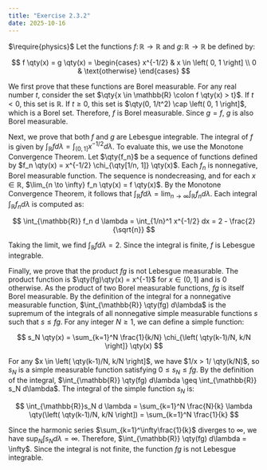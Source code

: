 ```yaml
---
title: "Exercise 2.3.2"
date: 2025-10-16
---
```

$\require{physics}$
Let the functions $f \colon \mathbb{R} \to \mathbb{R}$ and $g \colon \mathbb{R} \to \mathbb{R}$ be defined by:

$$
  f \qty(x) = g \qty(x) = 
  \begin{cases}
    x^{-1/2} & x \in \left( 0, 1 \right] \\
    0 & \text{otherwise}
  \end{cases}
$$

We first prove that these functions are Borel measurable. 
For any real number $t$, consider the set $\qty{x \in \mathbb{R} \colon f \qty(x) > t}$.
If $t < 0$, this set is $\mathbb{R}$. 
If $t \geq 0$, this set is $\qty(0, 1/t^2) \cap \left( 0, 1 \right]$, which is a Borel set. 
Therefore, $f$ is Borel measurable. 
Since $g = f$, $g$ is also Borel measurable. 

Next, we prove that both $f$ and $g$ are Lebesgue integrable. 
The integral of $f$ is given by $\int_{\mathbb{R}} f d\lambda = \int_{\left( 0, 1 \right]} x^{-1/2} d \lambda$. 
To evaluate this, we use the Monotone Convergence Theorem. 
Let $\qty{f_n}$ be a sequence of functions defined by $f_n \qty(x) = x^{-1/2} \chi_{\qty[1/n, 1]} \qty(x)$. 
Each $f_n$ is nonnegative, Borel measurable function. 
The sequence is nondecreasing, and for each $x \in \mathbb{R}$, $\lim_{n \to \infty} f_n \qty(x) = f \qty(x)$. 
By the Monotone Convergence Theorem, it follows that $\int_{\mathbb{R}} f d\lambda = \lim_{n \to \infty} \int_{\mathbb{R}} f_n d \lambda$. 
Each integral $\int_{\mathbb{R}} f_n d \lambda$ is computed as:

$$
  \int_{\mathbb{R}} f_n d \lambda = \int_{1/n}^1 x^{-1/2} dx = 2 - \frac{2}{\sqrt{n}}
$$

Taking the limit, we find $\int_{\mathbb{R}}f d\lambda = 2$. 
Since the integral is finite, $f$ is Lebesgue integrable. 

Finally, we prove that the product $fg$ is not Lebesgue measurable. 
The product function is $\qty(fg)\qty(x) = x^{-1}$ for $x \in \left(0, 1 \right]$ and is $0$ otherwise. 
As the product of two Borel measurable functions, $fg$ is itself Borel measurable. 
By the definition of the integral for a nonnegative measurable function, $\int_{\mathbb{R}} \qty(fg) d\lambda$ is the supremum of the integrals of all nonnegative simple measurable functions $s$ such that $s \leq fg$. 
For any integer $N \geq 1$, we can define a simple function:

$$
  s_N \qty(x) = \sum_{k=1}^N \frac{1}{k/N} \chi_{\left( \qty(k-1)/N, k/N \right]} \qty(x)
$$

For any $x \in \left( \qty(k-1)/N, k/N \right]$, we have $1/x > 1/ \qty(k/N)$, so $s_N$ is a simple measurable function satisfying $0 \leq s_N \leq fg$. 
By the definition of the integral, $\int_{\mathbb{R}} \qty(fg) d\lambda \geq \int_{\mathbb{R}} s_N d\lambda$. 
The integral of the simple function $s_N$ is:

$$
  \int_{\mathbb{R}}s_N d \lambda = \sum_{k=1}^N \frac{N}{k} \lambda \qty(\left( \qty(k-1)/N, k/N \right]) = \sum_{k=1}^N \frac{1}{k}
$$

Since the harmonic series $\sum_{k=1}^\infty\frac{1}{k}$ diverges to $\infty$, we have $\sup_N \int s_N d \lambda = \infty$. 
Therefore, $\int_{\mathbb{R}} \qty(fg) d\lambda = \infty$. 
Since the integral is not finite, the function $fg$ is not Lebesgue integrable. 
